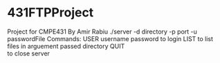 # 431FTPProject
Project for CMPE431 By Amir Rabiu
./server -d directory -p port -u passwordFile
Commands:
USER username password
  to login
LIST
  to list files in arguement passed directory
QUIT  
  to close server

